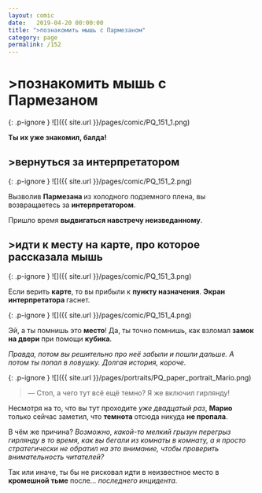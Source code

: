```yaml
---
layout: comic
date:   2019-04-20 00:00:00 
title: ">познакомить мышь с Пармезаном"
category: page
permalink: /152
---
```

# >познакомить мышь с Пармезаном

{: .p-ignore }
![]({{ site.url }}/pages/comic/PQ_151_1.png)

<strong>Ты их уже знакомил, балда!</strong>

## >вернуться за интерпретатором

{: .p-ignore }
![]({{ site.url }}/pages/comic/PQ_151_2.png)

Вызволив <strong>Пармезана </strong>из холодного подземного плена, вы возвращаетесь за <strong>интерпретатором</strong>. 

Пришло время <strong>выдвигаться навстречу неизведанному</strong>.

## >идти к месту на карте, про которое рассказала мышь

{: .p-ignore }
![]({{ site.url }}/pages/comic/PQ_151_3.png)

Если верить <strong>карте</strong>, то вы прибыли к <strong>пункту назначения</strong>. <strong>Экран интерпретатора </strong>гаснет.

{: .p-ignore }
![]({{ site.url }}/pages/comic/PQ_151_4.png)

Эй, а ты помнишь это <strong>место</strong>! Да, ты точно помнишь, как взломал <strong>замок на двери</strong> при помощи <strong>кубика</strong>. 

<em>Правда, потом вы решительно про неё забыли и пошли дальше. А потом ты попал в ловушку. Долгая история, короче.</em>

{: .p-ignore }
![]({{ site.url }}/pages/portraits/PQ_paper_portrait_Mario.png)

<blockquote>— Стоп, а чего тут всё ещё темно? Я же включил гирлянду!</blockquote>

Несмотря на то, что вы тут проходите <em>уже двадцатый раз</em>, <strong>Марио </strong>только сейчас заметил, что <strong>темнота </strong>отсюда никуда <strong>не пропала</strong>.

В чём же причина? <em>Возможно, какой-то мелкий грызун перегрыз гирлянду в то время, как вы бегали из комнаты в комнату, а я просто стратегически не обратил на это внимание, чтобы проверить внимательность читателей?</em>

Так или иначе, ты бы не рисковал идти в неизвестное место в <strong>кромешной тьме</strong> после… <em>последнего инцидента</em>.
